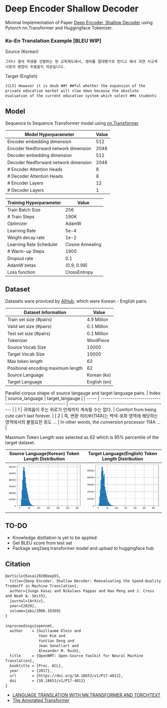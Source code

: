 # Deep Encoder Shallow Decoder

Minimal Implementation of Paper [Deep Encoder, Shallow Decoder](https://arxiv.org/abs/2006.10369) using Pytorch nn.Transformer and Huggingface Tokenizer.



### Ko-En Translation Example [BLEU WIP]

Source (Korean)

```
그러나 결국 학생을 선발하는 현 교육제도에서, 영어를 절대평가로 한다고 해서 과연 사교육 시장의 팽창이 주춤할지 의문입니다.
```

Target (English)

```
[CLS] However it is doub ##t ##ful whether the expansion of the private education market will slow down because the absolute evaluation of the current education system which select ##s students
```



## Model

Sequence to Sequence Transformer model using [nn.Transformer](https://pytorch.org/docs/stable/generated/torch.nn.Transformer.html)

| Model Hyperparameter                  | Value |
| ------------------------------------- | ----- |
| Encoder embedding dimension           | 512   |
| Encoder feedforward network dimension | 2048  |
| Decoder embedding dimension           | 512   |
| Decoder feedforward network dimension | 2048  |
| # Encoder Attention Heads             | 8     |
| # Decoder Attention Heads             | 8     |
| # Encoder Layers                      | 12    |
| # Decoder Layers                      | 1     |

| Training Hyperparameter | Value            |
| ----------------------- | ---------------- |
| Train Batch Size        | 256              |
| # Train Steps           | 190K             |
| Optimizer               | AdamW            |
| Learning Rate           | 5e-4             |
| Weight decay rate       | 1e-2             |
| Learning Rate Scheduler | Cosine Annealing |
| # Warm-up Steps         | 1900             |
| Dropout rate            | 0.1              |
| AdamW betas             | (0.9, 0.98)      |
| Loss function           | CrossEntropy     |

## Dataset

Datasets were proviced by [AIHub](https://aihub.or.kr/aihub-data/natural-language/about), which were Korean - English pairs.

| Dataset Information                | Value        |
| ---------------------------------- | ------------ |
| Train set size (#pairs)            | 4.9 Million  |
| Valid set size (#pairs)            | 0.1 Million  |
| Test set size (#pairs)             | 0.1 Million  |
| Tokenizer                          | WordPiece    |
| Source Vocab Size                  | 10000        |
| Target Vocab Size                  | 10000        |
| Max token length                   | 62           |
| Positional encoding maximum length | 62           |
| Source Language                    | Korean (ko)  |
| Target Language                    | English (en) |

Parallel corpus shape of source langauge and target language pairs.
| Index | source_language | target_langauge |
| ----- | ------------------------------------------------------------ | ------------------------------------------------- |
| 1 | 귀여움이 주는 위로가 언제까지 계속될 수는 없다. | Comfort from being cute can't last forever. |
| 2 | 즉, 변환 처리부(114A)는 백색-포화 영역에 해당하는 영역에서의 불필요한 휘도 ... | In other words, the conversion processor 114A ... |

Maximum Token Length was selected as 62 which is 95% percentile of the target dataset.

| Source Language(Korean) Token Length Distribution | Target Language(English) Token Length Distribution |
| ------------------------------------------------------------ | ------------------------------------------------- |
| ![korean-distribution](assets/korean-distribution.png) | ![english-distribution](assets/english-distribution.png) |



## TO-DO

- Knowledge distllation is yet to be applied
- Get BLEU score from test set
- Package seq2seq transformer model and upload to huggingface hub 



## Citation

```
@article{Kasai2020DeepES,
  title={Deep Encoder, Shallow Decoder: Reevaluating the Speed-Quality Tradeoff in Machine Translation},
  author={Jungo Kasai and Nikolaos Pappas and Hao Peng and J. Cross and Noah A. Smith},
  journal={ArXiv},
  year={2020},
  volume={abs/2006.10369}
}

inproceedings{opennmt,
  author    = {Guillaume Klein and
               Yoon Kim and
               Yuntian Deng and
               Jean Senellart and
               Alexander M. Rush},
  title     = {OpenNMT: Open-Source Toolkit for Neural Machine Translation},
  booktitle = {Proc. ACL},
  year      = {2017},
  url       = {https://doi.org/10.18653/v1/P17-4012},
  doi       = {10.18653/v1/P17-4012}
}
```

- [LANGUAGE TRANSLATION WITH NN.TRANSFORMER AND TORCHTEXT](https://pytorch.org/tutorials/beginner/translation_transformer.html)
- [The Annotated Transformer](https://nlp.seas.harvard.edu/2018/04/03/attention.html)
